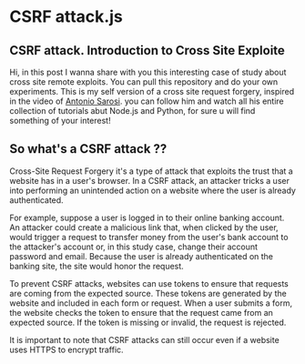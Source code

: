 # CSRF attack.js

## CSRF attack. Introduction to Cross Site Exploite

Hi, in this post I wanna share with you this interesting case of study about cross site remote exploits. You can pull this repository and do your own experiments. 
This is my self version of a cross site request forgery, inspired in the video of [Antonio Sarosi](https://www.youtube.com/watch?v=C9dvkIndTLA&ab_channel=4tomik). you can follow him and watch all his entire collection of tutorials abut Node.js and Python, for sure u will find something of your interest!

## So what's a CSRF attack ??
Cross-Site Request Forgery it's a type of attack that exploits the trust that a website has in a user's browser. In a CSRF attack, an attacker tricks a user into performing an unintended action on a website where the user is already authenticated.

For example, suppose a user is logged in to their online banking account. An attacker could create a malicious link that, when clicked by the user, would trigger a request to transfer money from the user's bank account to the attacker's account or, in this study case, change their account password and email. Because the user is already authenticated on the banking site, the site would honor the request.

To prevent CSRF attacks, websites can use tokens to ensure that requests are coming from the expected source. These tokens are generated by the website and included in each form or request. When a user submits a form, the website checks the token to ensure that the request came from an expected source. If the token is missing or invalid, the request is rejected.

It is important to note that CSRF attacks can still occur even if a website uses HTTPS to encrypt traffic.